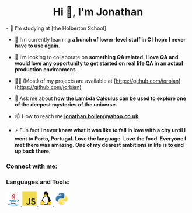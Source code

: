 <h1 align="center">Hi 👋, I'm Jonathan</h1>
- 🔭 I’m studying at [the Holberton School]

- 🌱 I’m currently learning **a bunch of lower-level stuff in C I hope I never have to use again.**

- 👯 I’m looking to collaborate on **something QA related. I love QA and would love any opportunity to get started on real life QA in an actual production environment.**

- 👨‍💻 (Most) of my projects are available at [https://github.com/jorbian](https://github.com/jorbian)

- 💬 Ask me about **how the Lambda Calculus can be used to explore one of the deepest mysteries of the universe.**

- 📫 How to reach me **jonathan.boller@yahoo.co.uk**

- ⚡ Fun fact **I never knew what it was like to fall in love with a city until I went to Porto, Portugal. Love the language. Love the food. Everyone I met there was amazing. One of my dearest ambitions in life is to end up back there.**

<h3 align="left">Connect with me:</h3>
<p align="left">
</p>

<h3 align="left">Languages and Tools:</h3>
<p align="left"> <a href="https://www.java.com" target="_blank" rel="noreferrer"> <img src="https://raw.githubusercontent.com/devicons/devicon/master/icons/java/java-original.svg" alt="java" width="40" height="40"/> </a> <a href="https://developer.mozilla.org/en-US/docs/Web/JavaScript" target="_blank" rel="noreferrer"> <img src="https://raw.githubusercontent.com/devicons/devicon/master/icons/javascript/javascript-original.svg" alt="javascript" width="40" height="40"/> </a> <a href="https://www.linux.org/" target="_blank" rel="noreferrer"> <img src="https://raw.githubusercontent.com/devicons/devicon/master/icons/linux/linux-original.svg" alt="linux" width="40" height="40"/> </a> <a href="https://www.python.org" target="_blank" rel="noreferrer"> <img src="https://raw.githubusercontent.com/devicons/devicon/master/icons/python/python-original.svg" alt="python" width="40" height="40"/> </a> </p>
